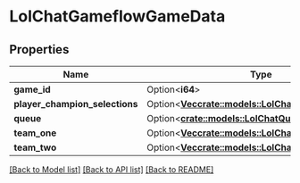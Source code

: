 # LolChatGameflowGameData

## Properties

Name | Type | Description | Notes
------------ | ------------- | ------------- | -------------
**game_id** | Option<**i64**> |  | [optional]
**player_champion_selections** | Option<[**Vec<crate::models::LolChatChampSelection>**](LolChatChampSelection.md)> |  | [optional]
**queue** | Option<[**crate::models::LolChatQueue**](LolChatQueue.md)> |  | [optional]
**team_one** | Option<[**Vec<crate::models::LolChatTeamPlayerEntry>**](LolChatTeamPlayerEntry.md)> |  | [optional]
**team_two** | Option<[**Vec<crate::models::LolChatTeamPlayerEntry>**](LolChatTeamPlayerEntry.md)> |  | [optional]

[[Back to Model list]](../README.md#documentation-for-models) [[Back to API list]](../README.md#documentation-for-api-endpoints) [[Back to README]](../README.md)


